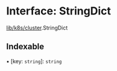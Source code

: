 # Interface: StringDict

[lib/k8s/cluster](../modules/lib_k8s_cluster.md).StringDict

## Indexable

▪ [key: `string`]: `string`
